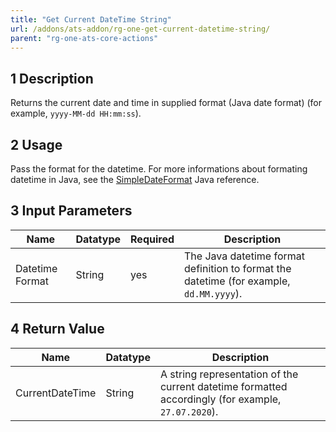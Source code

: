 ```yaml
---
title: "Get Current DateTime String"
url: /addons/ats-addon/rg-one-get-current-datetime-string/
parent: "rg-one-ats-core-actions"
---
```


## 1 Description

Returns the current date and time in supplied format (Java date format) (for example, `yyyy-MM-dd HH:mm:ss`).

## 2 Usage

Pass the format for the datetime. For more informations about formating datetime in Java, see the [SimpleDateFormat](https://docs.oracle.com/javase/7/docs/api/java/text/SimpleDateFormat.html) Java reference.

## 3 Input Parameters

Name | Datatype | Required | Description
---- | -------- | ------- |---------------
Datetime Format | String | yes | The Java datetime format definition to format the datetime (for example, `dd.MM.yyyy`).

## 4 Return Value

Name | Datatype | Description
---- | --------- | ---------------
CurrentDateTime | String | A string representation of the current datetime formatted accordingly (for example, `27.07.2020`).
